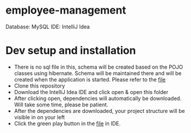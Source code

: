 # employee-management

Database: MySQL
IDE: IntelliJ Idea

# Dev setup and installation
* There is no sql file in this, schema will be created based on the POJO classes using hibernate. Schema will be maintained there and will be created when the application is started. Please refer to the [file](https://github.com/cb-manideep/employee-management/blob/master/src/main/java/com/sample/employee/model/Employee.java)
* Clone this repository
* Download the IntelliJ Idea IDE and click open & open this folder
* After clicking open, dependencies will automatically be downloaded. Will take some time, please be patient.
* After the dependencies are downloaded, your project structure will be visible in on your left
* Click the green play button in the [file](https://github.com/cb-manideep/employee-management/blob/master/src/main/java/com/sample/employee/EmployeeApplication.java) in IDE.
